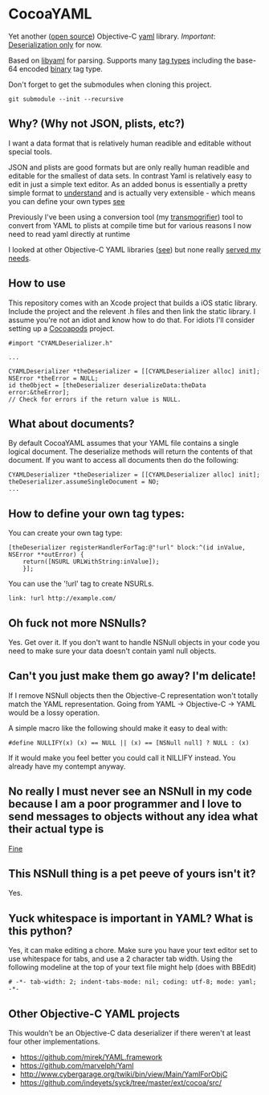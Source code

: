 # CocoaYAML

Yet another ([open source][]) Objective-C [yaml][] library. _Important_: [Deserialization only][#4] for now.

Based on [libyaml][] for parsing. Supports many [tag types][] including the base-64 encoded [binary][] tag type.

Don't forget to get the submodules when cloning this project.

    git submodule --init --recursive

   [yaml]: http://yaml.org
   [#4]: https://github.com/schwa/CocoaYAML/issues/4
   [open source]: https://github.com/schwa/CocoaYAML/blob/master/LICENSE.txt
   [libyaml]: http://pyyaml.org/wiki/LibYAML
   [binary]: http://yaml.org/type/binary.html
   [tag types]: http://yaml.org/type/

## Why? (Why not JSON, plists, etc?)

I want a data format that is relatively human readible and editable without special tools.

JSON and plists are good formats but are only really human readible and editable for the smallest of data sets. In contrast Yaml is relatively easy to edit in just a simple text editor. As an added bonus is essentially a pretty simple format to [understand][] and is actually very extensible - which means you can define your own types [see](#how-to-define-your-own-tag-types)

Previously I've been using a conversion tool (my [transmogrifier][]) tool to convert from YAML to plists at compile time but for various reasons I now need to read yaml directly at runtime

I looked at other Objective-C YAML libraries ([see](#other-objective-c-yaml-projects)) but none really [served my needs][NIH].

  [understand]: http://en.wikipedia.org/wiki/Yaml
  [transmogrifier]: https://github.com/schwa/transmogrifier
  [NIH]: http://en.wikipedia.org/wiki/Not_invented_here

## How to use

This repository comes with an Xcode project that builds a iOS static library. Include the project and the relevent .h files and then link the static library. I assume you're not an idiot and know how to do that. For idiots I'll consider setting up a [Cocoapods][#7] project.

    #import "CYAMLDeserializer.h"

    ...

    CYAMLDeserializer *theDeserializer = [[CYAMLDeserializer alloc] init];
    NSError *theError = NULL;
    id theObject = [theDeserializer deserializeData:theData error:&theError];
    // Check for errors if the return value is NULL.
        
[#7]: https://github.com/schwa/CocoaYAML/issues/7

## What about documents?

By default CocoaYAML assumes that your YAML file contains a single logical document. The deserialize methods will return the contents of that document. If you want to access all documents then do the following:

    CYAMLDeserializer *theDeserializer = [[CYAMLDeserializer alloc] init];
    theDeserializer.assumeSingleDocument = NO;
    ...

## How to define your own tag types:

You can create your own tag type:

    [theDeserializer registerHandlerForTag:@"!url" block:^(id inValue, NSError **outError) {
        return([NSURL URLWithString:inValue]);
        }];
        
You can use the '!url' tag to create NSURLs.

    link: !url http://example.com/

## Oh fuck not more NSNulls?

Yes. Get over it. If you don't want to handle NSNull objects in your code you need to make sure your data doesn't contain yaml null objects.

## Can't you just make them go away? I'm delicate!

If I remove NSNull objects then the Objective-C representation won't totally match the YAML representation. Going from YAML -> Objective-C -> YAML would be a lossy operation.

A simple macro like the following should make it easy to deal with:

    #define NULLIFY(x) (x) == NULL || (x) == [NSNull null] ? NULL : (x)
    
If it would make you feel better you could call it NILLIFY instead. You already have my contempt anyway.

## No really I must never see an NSNull in my code because I am a poor programmer and I love to send messages to objects without any idea what their actual type is

[Fine][#9]

   [#9]: https://github.com/schwa/CocoaYAML/issues/9
   
## This NSNull thing is a pet peeve of yours isn't it?

Yes.

## Yuck whitespace is important in YAML? What is this python?

Yes, it can make editing a chore. Make sure you have your text editor set to use whitespace for tabs, and use a 2 character tab width. Using the following modeline at the top of your text file might help (does with BBEdit)

    # -*- tab-width: 2; indent-tabs-mode: nil; coding: utf-8; mode: yaml; -*-

## Other Objective-C YAML projects

This wouldn't be an Objective-C data deserializer if there weren't at least four other implementations.

* https://github.com/mirek/YAML.framework
* https://github.com/marvelph/Yaml
* http://www.cybergarage.org/twiki/bin/view/Main/YamlForObjC
* https://github.com/indeyets/syck/tree/master/ext/cocoa/src/

   